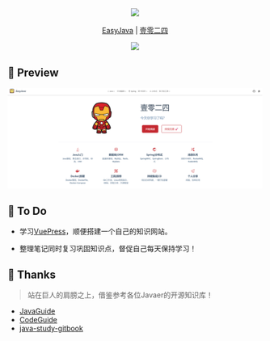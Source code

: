<div style="text-align: center">
<img src="https://cdn.jsdelivr.net/gh/WBoo1024/MyPic/img/index-logo.png" height="200">
<p><a href="https://wboo.xyz" target="_blank">EasyJava</a> | <a href="https://github.com/WBoo1024" target="_blank">壹零二四</a></p>
<a href="https://wboo.xyz" target="_blank"><img src="https://img.shields.io/badge/EasyJava-%E9%98%85%E8%AF%BB-%23ea5759"></a>
</div>

## :mag_right: Preview

![](docs/.vuepress/public/index.jpg)

## :book: To Do
- 学习[VuePress](https://vuepress.vuejs.org/zh/)，顺便搭建一个自己的知识网站。

- 整理笔记同时复习巩固知识点，督促自己每天保持学习！

## :clap: Thanks
> 站在巨人的肩膀之上，借鉴参考各位Javaer的开源知识库！
- [JavaGuide](https://github.com/Snailclimb/JavaGuide)
- [CodeGuide](https://github.com/fuzhengwei/CodeGuide)
- [java-study-gitbook](https://github.com/zszdevelop/java-study-gitbook)